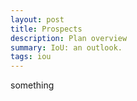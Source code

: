 ```yaml
---
layout: post
title: Prospects
description: Plan overview
summary: IoU: an outlook.
tags: iou
---
```




something
